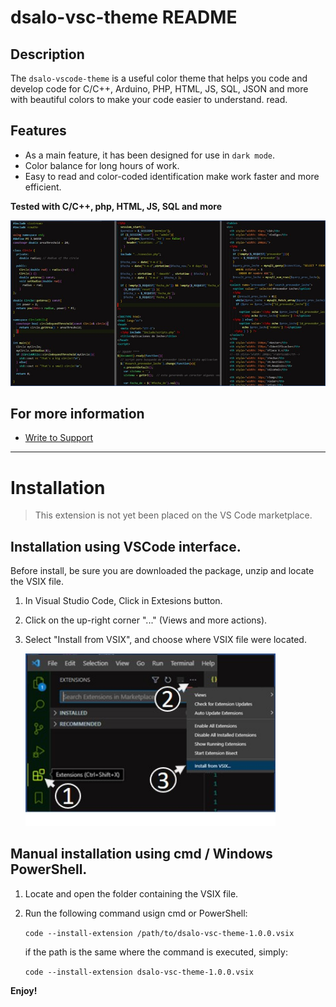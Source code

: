 # dsalo-vsc-theme README

## Description  

The `dsalo-vscode-theme` is a useful color theme that helps you code and develop code for C/C++, Arduino, PHP, HTML, JS, SQL, JSON and more with beautiful colors to make your code easier to understand. read.

## Features
* As a main feature, it has been designed for use in `dark mode`.
* Color balance for long hours of work.
* Easy to read and color-coded identification make work faster and more efficient.
 

**Tested with C/C++, php, HTML, JS, SQL and more**



!["How it looks like"](https://github.com/dmsalo/VSC-dsalo-Theme/raw/HEAD/assets/dsalo-theme.jpg)


## For more information

* [Write to Support](email:dmsalomonr@gmail.com)

---
# Installation
>This extension is not yet been placed on the VS Code marketplace.

## Installation using VSCode interface.
Before install, be sure you are downloaded the package, unzip and locate the VSIX file.

1. In Visual Studio Code, Click in Extesions button.
2. Click on the up-right corner "..." (Views and more actions).
3. Select "Install from VSIX", and choose where VSIX file were located.

    <img src="https://github.com/dmsalo/VSC-dsalo-Theme/raw/HEAD/assets/how_install.jpg" width="400"/>
    
## Manual installation using cmd / Windows PowerShell.

1. Locate and open the folder containing the VSIX file.
2. Run the following command usign cmd or PowerShell:
  
   `code --install-extension /path/to/dsalo-vsc-theme-1.0.0.vsix`

   if the path is the same where the command is executed, simply:

   `code --install-extension dsalo-vsc-theme-1.0.0.vsix`


**Enjoy!**
